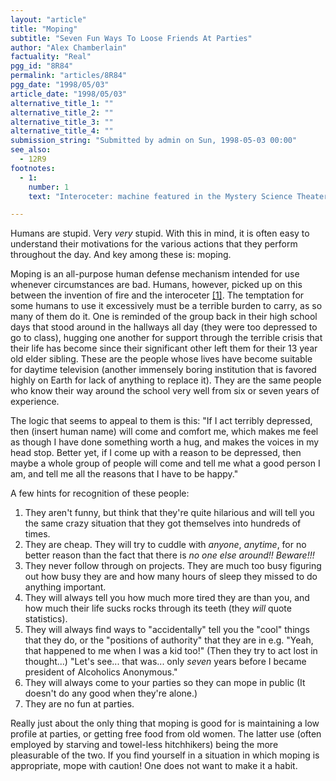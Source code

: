 ```yaml
---
layout: "article"
title: "Moping"
subtitle: "Seven Fun Ways To Loose Friends At Parties"
author: "Alex Chamberlain"
factuality: "Real"
pgg_id: "8R84"
permalink: "articles/8R84"
pgg_date: "1998/05/03"
article_date: "1998/05/03"
alternative_title_1: ""
alternative_title_2: ""
alternative_title_3: ""
alternative_title_4: ""
submission_string: "Submitted by admin on Sun, 1998-05-03 00:00"
see_also:
  - 12R9
footnotes: 
  - 1:
    number: 1
    text: "Interoceter: machine featured in the Mystery Science Theater 3000 movie."

---
```

<div>
<p>Humans are stupid. Very <em>very</em> stupid. With this in mind, it is often easy to understand their motivations for the various actions that they perform throughout the day. And key among these is: moping.</p>
<p>Moping is an all-purpose human defense mechanism intended for use whenever circumstances are bad. Humans, however, picked up on this between the invention of fire and the interoceter <a href="#footnote-body.1" name="footnote-link.1" class="footnote-link">[1]</a>. The temptation for some humans to use it excessively must be a terrible burden to carry, as so many of them do it. One is reminded of the group back in their high school days that stood around in the hallways all day (they were too depressed to go to class), hugging one another for support through the terrible crisis that their life has become since their significant other left them for their 13 year old elder sibling. These are the people whose lives have become suitable for daytime television (another immensely boring institution that is favored highly on Earth for lack of anything to replace it). They are the same people who know their way around the school very well from six or seven years of experience.</p>
<p>The logic that seems to appeal to them is this: "If I act terribly depressed, then (insert human name) will come and comfort me, which makes me feel as though I have done something worth a hug, and makes the voices in my head stop. Better yet, if I come up with a reason to be depressed, then maybe a whole group of people will come and tell me what a good person I am, and tell me all the reasons that I have to be happy."</p>
<p>A few hints for recognition of these people:</p>
<ol>
<li value="1">They aren't funny, but think that they're quite hilarious and will tell you the same crazy situation that they got themselves into hundreds of times.</li>
<li value="2">They are cheap. They will try to cuddle with <em>anyone</em>, <em>anytime</em>, for no better reason than the fact that there is <em>no one else around!!</em> <em>Beware!!!</em>
</li>
<li value="3">They never follow through on projects. They are much too busy figuring out how busy they are and how many hours of sleep they missed to do anything important.</li>
<li value="4">They will always tell you how much more tired they are than you, and how much their life sucks rocks through its teeth (they <em>will</em> quote statistics).</li>
<li value="5">They will always find ways to "accidentally" tell you the "cool" things that they do, or the "positions of authority" that they are in e.g. "Yeah, that happened to me when I was a kid too!" (Then they try to act lost in thought...) "Let's see... that was... only <em>seven</em> years before I became president of Alcoholics Anonymous."</li>
<li value="6">They will always come to your parties so they can mope in public (It doesn't do any good when they're alone.)</li>
<li value="7">They are no fun at parties.</li>
</ol>
<p>Really just about the only thing that moping is good for is maintaining a low profile at parties, or getting free food from old women. The latter use (often employed by starving and towel-less hitchhikers) being the more pleasurable of the two. If you find yourself in a situation in which moping is appropriate, mope with caution! One does not want to make it a habit.</p>
</div>
